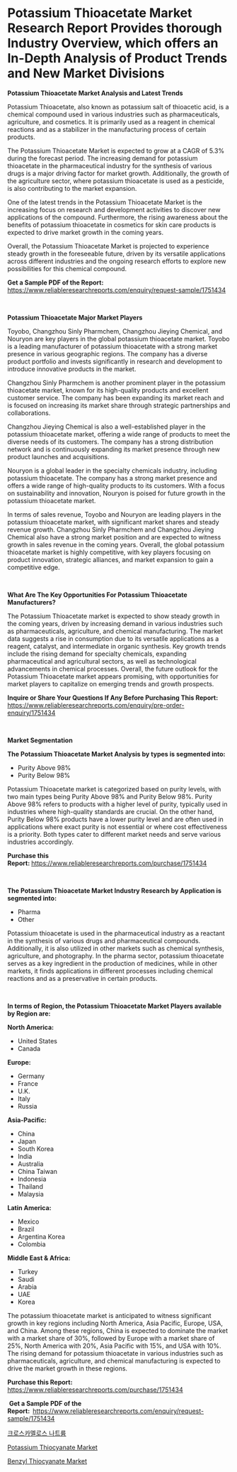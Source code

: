 <p><h1>Potassium Thioacetate Market Research Report Provides thorough Industry Overview, which offers an In-Depth Analysis of Product Trends and New Market Divisions</h1></p><p><strong>Potassium Thioacetate Market Analysis and Latest Trends</strong></p>
<p><p>Potassium Thioacetate, also known as potassium salt of thioacetic acid, is a chemical compound used in various industries such as pharmaceuticals, agriculture, and cosmetics. It is primarily used as a reagent in chemical reactions and as a stabilizer in the manufacturing process of certain products.</p><p>The Potassium Thioacetate Market is expected to grow at a CAGR of 5.3% during the forecast period. The increasing demand for potassium thioacetate in the pharmaceutical industry for the synthesis of various drugs is a major driving factor for market growth. Additionally, the growth of the agriculture sector, where potassium thioacetate is used as a pesticide, is also contributing to the market expansion.</p><p>One of the latest trends in the Potassium Thioacetate Market is the increasing focus on research and development activities to discover new applications of the compound. Furthermore, the rising awareness about the benefits of potassium thioacetate in cosmetics for skin care products is expected to drive market growth in the coming years.</p><p>Overall, the Potassium Thioacetate Market is projected to experience steady growth in the foreseeable future, driven by its versatile applications across different industries and the ongoing research efforts to explore new possibilities for this chemical compound.</p></p>
<p><strong>Get a Sample PDF of the Report:&nbsp;</strong> <a href="https://www.reliableresearchreports.com/enquiry/request-sample/1751434">https://www.reliableresearchreports.com/enquiry/request-sample/1751434</a></p>
<p>&nbsp;</p>
<p><strong>Potassium Thioacetate Major Market Players</strong></p>
<p><p>Toyobo, Changzhou Sinly Pharmchem, Changzhou Jieying Chemical, and Nouryon are key players in the global potassium thioacetate market. Toyobo is a leading manufacturer of potassium thioacetate with a strong market presence in various geographic regions. The company has a diverse product portfolio and invests significantly in research and development to introduce innovative products in the market.</p><p>Changzhou Sinly Pharmchem is another prominent player in the potassium thioacetate market, known for its high-quality products and excellent customer service. The company has been expanding its market reach and is focused on increasing its market share through strategic partnerships and collaborations.</p><p>Changzhou Jieying Chemical is also a well-established player in the potassium thioacetate market, offering a wide range of products to meet the diverse needs of its customers. The company has a strong distribution network and is continuously expanding its market presence through new product launches and acquisitions.</p><p>Nouryon is a global leader in the specialty chemicals industry, including potassium thioacetate. The company has a strong market presence and offers a wide range of high-quality products to its customers. With a focus on sustainability and innovation, Nouryon is poised for future growth in the potassium thioacetate market.</p><p>In terms of sales revenue, Toyobo and Nouryon are leading players in the potassium thioacetate market, with significant market shares and steady revenue growth. Changzhou Sinly Pharmchem and Changzhou Jieying Chemical also have a strong market position and are expected to witness growth in sales revenue in the coming years. Overall, the global potassium thioacetate market is highly competitive, with key players focusing on product innovation, strategic alliances, and market expansion to gain a competitive edge.</p></p>
<p>&nbsp;</p>
<p><strong>What Are The Key Opportunities For Potassium Thioacetate Manufacturers?</strong></p>
<p><p>The Potassium Thioacetate market is expected to show steady growth in the coming years, driven by increasing demand in various industries such as pharmaceuticals, agriculture, and chemical manufacturing. The market data suggests a rise in consumption due to its versatile applications as a reagent, catalyst, and intermediate in organic synthesis. Key growth trends include the rising demand for specialty chemicals, expanding pharmaceutical and agricultural sectors, as well as technological advancements in chemical processes. Overall, the future outlook for the Potassium Thioacetate market appears promising, with opportunities for market players to capitalize on emerging trends and growth prospects.</p></p>
<p><strong>Inquire or Share Your Questions If Any Before Purchasing This Report:</strong> <a href="https://www.reliableresearchreports.com/enquiry/pre-order-enquiry/1751434">https://www.reliableresearchreports.com/enquiry/pre-order-enquiry/1751434</a></p>
<p>&nbsp;</p>
<p><strong>Market Segmentation</strong></p>
<p><strong>The Potassium Thioacetate Market Analysis by types is segmented into:</strong></p>
<p><ul><li>Purity Above 98%</li><li>Purity Below 98%</li></ul></p>
<p><p>Potassium Thioacetate market is categorized based on purity levels, with two main types being Purity Above 98% and Purity Below 98%. Purity Above 98% refers to products with a higher level of purity, typically used in industries where high-quality standards are crucial. On the other hand, Purity Below 98% products have a lower purity level and are often used in applications where exact purity is not essential or where cost effectiveness is a priority. Both types cater to different market needs and serve various industries accordingly.</p></p>
<p><strong>Purchase this Report:&nbsp;</strong><a href="https://www.reliableresearchreports.com/purchase/1751434">https://www.reliableresearchreports.com/purchase/1751434</a></p>
<p>&nbsp;</p>
<p><strong>The Potassium Thioacetate Market Industry Research by Application is segmented into:</strong></p>
<p><ul><li>Pharma</li><li>Other</li></ul></p>
<p><p>Potassium thioacetate is used in the pharmaceutical industry as a reactant in the synthesis of various drugs and pharmaceutical compounds. Additionally, it is also utilized in other markets such as chemical synthesis, agriculture, and photography. In the pharma sector, potassium thioacetate serves as a key ingredient in the production of medicines, while in other markets, it finds applications in different processes including chemical reactions and as a preservative in certain products.</p></p>
<p>&nbsp;</p>
<p><strong>In terms of Region, the Potassium Thioacetate Market Players available by Region are:</strong></p>
<p>
    <p> <strong> North America: </strong>
        <ul>
            <li>United States</li>
            <li>Canada</li>
        </ul>
        </p> 
    <p> <strong> Europe: </strong>
        <ul>
            <li>Germany</li>
            <li>France</li>
            <li>U.K.</li>
            <li>Italy</li>
            <li>Russia</li>
        </ul>
        </p> 
    <p> <strong> Asia-Pacific: </strong>
        <ul>
            <li>China</li>
            <li>Japan</li>
            <li>South Korea</li>
            <li>India</li>
            <li>Australia</li>
            <li>China Taiwan</li>
            <li>Indonesia</li>
            <li>Thailand</li>
            <li>Malaysia</li>
        </ul>
        </p> 
    <p> <strong> Latin America: </strong>
        <ul>
            <li>Mexico</li>
            <li>Brazil</li>
            <li>Argentina Korea</li>
            <li>Colombia</li>
        </ul>
        </p> 
    <p> <strong> Middle East & Africa: </strong>
        <ul>
            <li>Turkey</li>
            <li>Saudi</li>
            <li>Arabia</li>
            <li>UAE</li>
            <li>Korea</li>
        </ul>
    </p>
    </p>
<p><p>The potassium thioacetate market is anticipated to witness significant growth in key regions including North America, Asia Pacific, Europe, USA, and China. Among these regions, China is expected to dominate the market with a market share of 30%, followed by Europe with a market share of 25%, North America with 20%, Asia Pacific with 15%, and USA with 10%. The rising demand for potassium thioacetate in various industries such as pharmaceuticals, agriculture, and chemical manufacturing is expected to drive the market growth in these regions.</p></p>
<p><strong>Purchase this Report: </strong><a href="https://www.reliableresearchreports.com/purchase/1751434">https://www.reliableresearchreports.com/purchase/1751434</a></p>
<p>&nbsp;<strong>Get a Sample PDF of the Report:&nbsp;&nbsp;</strong><a href="https://www.reliableresearchreports.com/enquiry/request-sample/1751434">https://www.reliableresearchreports.com/enquiry/request-sample/1751434</a></p>
<p><strong></strong></p>
<p><p><a href="https://github.com/vsckjg50460/Market-Research-Report-List-1/blob/main/7127355191183.md">크로스카멜로스 나트륨</a></p><p><a href="https://github.com/joannagoyvaerts/Market-Research-Report-List-1/blob/main/potassium-thiocyanate-market.md">Potassium Thiocyanate Market</a></p><p><a href="https://github.com/lubmix/Market-Research-Report-List-1/blob/main/benzyl-thiocyanate-market.md">Benzyl Thiocyanate Market</a></p></p>